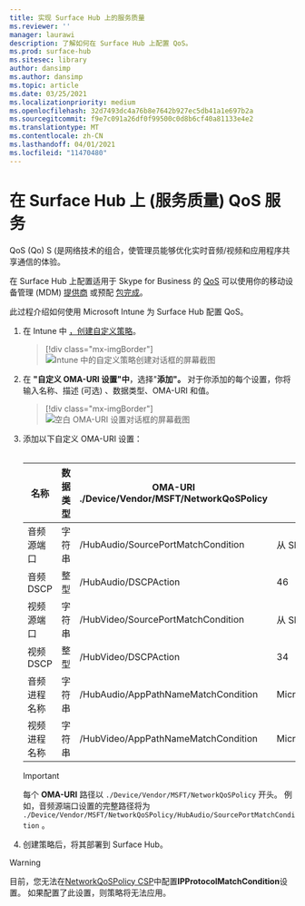 ```yaml
---
title: 实现 Surface Hub 上的服务质量
ms.reviewer: ''
manager: laurawi
description: 了解如何在 Surface Hub 上配置 QoS。
ms.prod: surface-hub
ms.sitesec: library
author: dansimp
ms.author: dansimp
ms.topic: article
ms.date: 03/25/2021
ms.localizationpriority: medium
ms.openlocfilehash: 32d7493dc4a76b8e7642b927ec5db41a1e697b2a
ms.sourcegitcommit: f9e7c091a26df0f99500c0d8b6cf40a81133e4e2
ms.translationtype: MT
ms.contentlocale: zh-CN
ms.lasthandoff: 04/01/2021
ms.locfileid: "11470480"
---
```

# <a name="implement-quality-of-service-qos-on-surface-hub"></a>在 Surface Hub 上 (服务质量) QoS 服务

QoS (Qo) S (是网络技术的组合，使管理员能够优化实时音频/视频和应用程序共享通信的体验。
 
在 Surface Hub 上配置适用于 Skype for Business 的 [QoS](https://docs.microsoft.com/windows/client-management/mdm/networkqospolicy-csp) 可以使用你的移动设备管理 (MDM) [提供商](manage-settings-with-mdm-for-surface-hub.md) 或预配 [包完成](provisioning-packages-for-surface-hub.md)。 
 
 
此过程介绍如何使用 Microsoft Intune 为 Surface Hub 配置 QoS。 

1. 在 Intune 中 [，创建自定义策略](https://docs.microsoft.com/intune/custom-settings-configure)。

    > [!div class="mx-imgBorder"]
    > ![Intune 中的自定义策略创建对话框的屏幕截图](images/qos-create.png)

2. 在 **"自定义 OMA-URI 设置"中**，选择"**添加"。** 对于你添加的每个设置，你将输入名称、描述 (可选) 、数据类型、OMA-URI 和值。

    > [!div class="mx-imgBorder"]
    > ![空白 OMA-URI 设置对话框的屏幕截图](images/qos-setting.png)

3. 添加以下自定义 OMA-URI 设置：<br/><br/>

    名称 | 数据类型 | OMA-URI<br>./Device/Vendor/MSFT/NetworkQoSPolicy |  值
    --- | --- | --- | ---
    音频源端口 | 字符串 |  /HubAudio/SourcePortMatchCondition  |   从 Skype 管理员获取值
    音频 DSCP | 整型 |  /HubAudio/DSCPAction  |   46
    视频源端口 | 字符串 |  /HubVideo/SourcePortMatchCondition   |  从 Skype 管理员获取值
    视频 DSCP | 整型 |  /HubVideo/DSCPAction   |   34
    音频进程名称 | 字符串 |  /HubAudio/AppPathNameMatchCondition  |   Microsoft.PPISkype.Windows.exe
    视频进程名称 | 字符串 |  /HubVideo/AppPathNameMatchCondition  |   Microsoft.PPISkype.Windows.exe

    >[!IMPORTANT]
    >每个 **OMA-URI** 路径以 `./Device/Vendor/MSFT/NetworkQoSPolicy` 开头。 例如，音频源端口设置的完整路径将为 `./Device/Vendor/MSFT/NetworkQoSPolicy/HubAudio/SourcePortMatchCondition` 。

4. 创建策略后，将其部署到 Surface Hub。


>[!WARNING]
>目前，您无法在[NetworkQoSPolicy CSP](https://docs.microsoft.com/windows/client-management/mdm/networkqospolicy-csp)中配置**IPProtocolMatchCondition**设置。 如果配置了此设置，则策略将无法应用。
 
